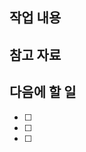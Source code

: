 ## 작업 내용

<!-- 이번 PR에서 구현한 내용이나 변경사항 -->

## 참고 자료

<!-- 구현할 때 참고했던 내용 -->

## 다음에 할 일

<!-- 이후 작업 예정 사항이나 TODO -->

- [ ]
- [ ]
- [ ]
